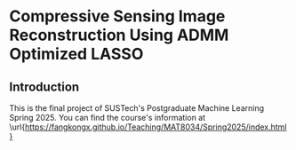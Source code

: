 # Compressive Sensing Image Reconstruction Using ADMM Optimized LASSO
## Introduction
This is the final project of SUSTech's Postgraduate Machine Learning Spring 2025. You can find the course's information at \url{https://fangkongx.github.io/Teaching/MAT8034/Spring2025/index.html}
